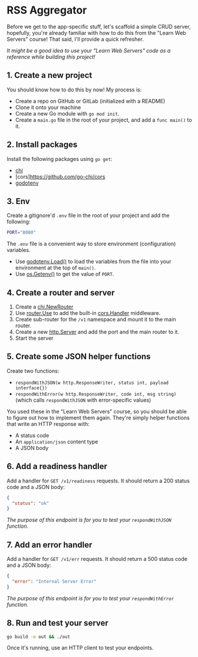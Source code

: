 # RSS Aggregator

Before we get to the app-specific stuff, let's scaffold a simple CRUD server, hopefully, you're already familiar with how to do this from the "Learn Web Servers" course! That said, I'll provide a quick refresher.

_It might be a good idea to use your "Learn Web Servers" code as a reference while building this project!_

## 1. Create a new project

You should know how to do this by now! My process is:

- Create a repo on GitHub or GitLab (initialized with a README)
- Clone it onto your machine
- Create a new Go module with `go mod init`.
- Create a `main.go` file in the root of your project, and add a `func main()` to it.

## 2. Install packages

Install the following packages using `go get`:

- [chi](https://github.com/go-chi/chi)
- [cors]https://github.com/go-chi/cors
- [godotenv](github.com/joho/godotenv)

## 3. Env

Create a gitignore'd `.env` file in the root of your project and add the following:

```bash
PORT="8080"
```

The `.env` file is a convenient way to store environment (configuration) variables.

- Use [godotenv.Load()](https://pkg.go.dev/github.com/joho/godotenv#Load) to load the variables from the file into your environment at the top of `main()`.
- Use [os.Getenv()](https://pkg.go.dev/os#Getenv) to get the value of `PORT`.

## 4. Create a router and server

1. Create a [chi.NewRouter](https://pkg.go.dev/github.com/go-chi/chi#NewRouter)
2. Use [router.Use](https://pkg.go.dev/github.com/go-chi/chi#Router.Use) to add the built-in [cors.Handler](https://pkg.go.dev/github.com/go-chi/cors#Handler) middleware.
3. Create sub-router for the `/v1` namespace and mount it to the main router.
4. Create a new [http.Server](https://pkg.go.dev/net/http#Server) and add the port and the main router to it.
5. Start the server

## 5. Create some JSON helper functions

Create two functions:

- `respondWithJSON(w http.ResponseWriter, status int, payload interface{})`
- `respondWithError(w http.ResponseWriter, code int, msg string)` (which calls `respondWithJSON` with error-specific values)

You used these in the "Learn Web Servers" course, so you should be able to figure out how to implement them again. They're simply helper functions that write an HTTP response with:

- A status code
- An `application/json` content type
- A JSON body

## 6. Add a readiness handler

Add a handler for `GET /v1/readiness` requests. It should return a 200 status code and a JSON body:

```json
{
  "status": "ok"
}
```

_The purpose of this endpoint is for you to test your `respondWithJSON` function._

## 7. Add an error handler

Add a handler for `GET /v1/err` requests. It should return a 500 status code and a JSON body:

```json
{
  "error": "Internal Server Error"
}
```

_The purpose of this endpoint is for you to test your `respondWithError` function._

## 8. Run and test your server

```bash
go build -o out && ./out
```

Once it's running, use an HTTP client to test your endpoints.
